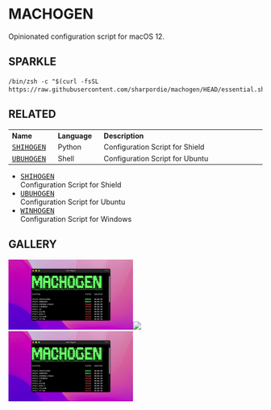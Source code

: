 # MACHOGEN

Opinionated configuration script for macOS 12.

<!--
## PREVIEW
## INFLAME
## SPARKLE
## RESOLVE
## RELEASE
## GALLERY
## RESULTS
## MISSION
## GENESIS
## ACQUIRE
## PUBLISH
## RELATED
## HISTORY
## VARIETY
-->

<!--
## FUNDING

<a href="../.." target="_blank"><img src="https://raw.githubusercontent.com/sharpordie/mybadges/main/src/kofi.svg"></a>
-->

## SPARKLE

```shell
/bin/zsh -c "$(curl -fsSL https://raw.githubusercontent.com/sharpordie/machogen/HEAD/essential.sh)"
```

## RELATED


<table>
  <tr align="left">
    <th>Name</th>
    <th>Language</the>
    <th>Description</th>
  </tr>
  <tr>
    <td width="500"><samp><a href="https">SHIHOGEN</a></samp></td>
    <td width="500">Python</td>
    <td width="9999">Configuration Script for Shield</td>
  </tr>
  <tr>
    <td><samp><a href="https">UBUHOGEN</a></samp></td>
    <td>Shell</td>
    <td>Configuration Script for Ubuntu</td>
  </tr>
</table>

- <samp>[SHIHOGEN](https)</samp>  
  Configuration Script for Shield
- <samp>[UBUHOGEN](https)</samp>  
  Configuration Script for Ubuntu
- <samp>[WINHOGEN](https)</samp>  
  Configuration Script for Windows

<!--
| Name | Lang | Description |
| :--- | :--- | :--- |
| <samp>[shihogen](https)</samp> | Python | Configuration Script for Shield  |
| <samp>[ubuhogen](https)</samp> | Shell  | Configuration Script for Ubuntu  |
| <samp>[winhogen](https)</samp> | PowerShell |Configuration Script for Windows |
-->

## GALLERY

<a href="assets/img1.png"><img src="assets/img1.png" width="49%"/></a><a><img src="https://upload.wikimedia.org/wikipedia/commons/c/ca/1x1.png" width="2%"/></a><a href="assets/img1.png"><img src="assets/img1.png" width="49%"/></a>
